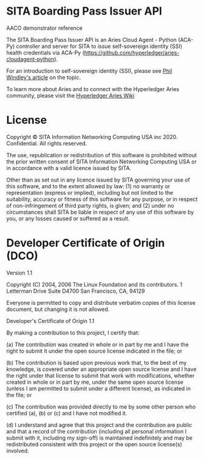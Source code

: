 # SITA Boarding Pass Issuer API
AACO demonstrator reference

The SITA Boarding Pass Issuer API is an Aries Cloud Agent - Python (ACA-Py) controller and server for SITA to issue self-sovereign identity (SSI) health credentials via ACA-Py (https://github.com/hyperledger/aries-cloudagent-python). 

For an introduction to self-sovereign identity (SSI), please see [Phil Windley's article](https://www.windley.com/archives/2018/09/multi-source_and_self-sovereign_identity.shtml) on the topic.

To learn more about Aries and to connect with the Hyperledger Aries community, please visit the [Hyperledger Aries Wiki](https://wiki.hyperledger.org/display/ARIES/Hyperledger+Aries)

# License
Copyright © SITA Information Networking Computing USA inc 2020. Confidential. All rights reserved.

The use, republication or redistribution of this software is prohibited without the prior written consent of SITA Information Networking Computing USA or in accordance with a valid licence issued by SITA.

Other than as set out in any licence issued by SITA governing your use of this software, and to the extent allowed by law: (1) no warranty or representation (express or implied), including but not limited to the suitability, accuracy or fitness of this software for any purpose, or in respect of non-infringement of third party rights, is given; and (2) under no circumstances shall SITA be liable in respect of any use of this software by you, or any losses caused or suffered as a result.

# Developer Certificate of Origin (DCO)
Version 1.1

Copyright (C) 2004, 2006 The Linux Foundation and its contributors. 1 Letterman Drive Suite D4700 San Francisco, CA, 94129

Everyone is permitted to copy and distribute verbatim copies of this license document, but changing it is not allowed.

Developer's Certificate of Origin 1.1

By making a contribution to this project, I certify that:

(a) The contribution was created in whole or in part by me and I have the right to submit it under the open source license indicated in the file; or

(b) The contribution is based upon previous work that, to the best of my knowledge, is covered under an appropriate open source license and I have the right under that license to submit that work with modifications, whether created in whole or in part by me, under the same open source license (unless I am permitted to submit under a different license), as indicated in the file; or

(c) The contribution was provided directly to me by some other person who certified (a), (b) or (c) and I have not modified it.

(d) I understand and agree that this project and the contribution are public and that a record of the contribution (including all personal information I submit with it, including my sign-off) is maintained indefinitely and may be redistributed consistent with this project or the open source license(s) involved.
